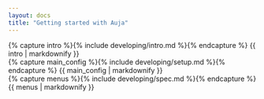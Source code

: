 ```yaml
---
layout: docs
title: "Getting started with Auja"
---
```

<article>
	{% capture intro %}{% include developing/intro.md %}{% endcapture %}
	{{ intro | markdownify }}
</article>

<article>
	{% capture main_config %}{% include developing/setup.md %}{% endcapture %}
	{{ main_config | markdownify }}
</article>

<article>
	{% capture menus %}{% include developing/spec.md %}{% endcapture %}
	{{ menus | markdownify }}
</article>
